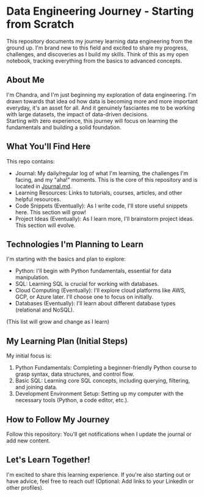 # Data Engineering Journey - Starting from Scratch

This repository documents my journey learning data engineering from the ground up. I'm brand new to this field and excited to share my progress, challenges, and discoveries as I build my skills. Think of this as my open notebook, tracking everything from the basics to advanced concepts.

## About Me

I'm Chandra, and I'm just beginning my exploration of data engineering. I'm drawn towards that idea od how data is becoming more and more important everyday, it's an asset for all. 
And it genuinely fasciantes me to be working with large datasets, the impact of data-driven decisions.  
Starting with zero experience, this journey will focus on learning the fundamentals and building a solid foundation.

## What You'll Find Here

This repo contains:

*   Journal: My daily/regular log of what I'm learning, the challenges I'm facing, and my "aha!" moments. This is the core of this repository and is located in [Journal.md](Journal.md).
*   Learning Resources: Links to tutorials, courses, articles, and other helpful resources.
*   Code Snippets (Eventually): As I write code, I'll store useful snippets here. This section will grow!
*   Project Ideas (Eventually): As I learn more, I'll brainstorm project ideas. This section will evolve.

## Technologies I'm Planning to Learn

I'm starting with the basics and plan to explore:

*   Python: I'll begin with Python fundamentals, essential for data manipulation.
*   SQL: Learning SQL is crucial for working with databases.
*   Cloud Computing (Eventually): I'll explore cloud platforms like AWS, GCP, or Azure later. I'll choose one to focus on initially.
*   Databases (Eventually): I'll learn about different database types (relational and NoSQL).

(This list will grow and change as I learn)

## My Learning Plan (Initial Steps)

My initial focus is:

1.  Python Fundamentals: Completing a beginner-friendly Python course to grasp syntax, data structures, and control flow.
2.  Basic SQL: Learning core SQL concepts, including querying, filtering, and joining data.
3.  Development Environment Setup: Setting up my computer with the necessary tools (Python, a code editor, etc.).

## How to Follow My Journey

  Follow this repository: You'll get notifications when I update the journal or add new content.

## Let's Learn Together!

I'm excited to share this learning experience. If you're also starting out or have advice, feel free to reach out! (Optional: Add links to your LinkedIn or other profiles).
